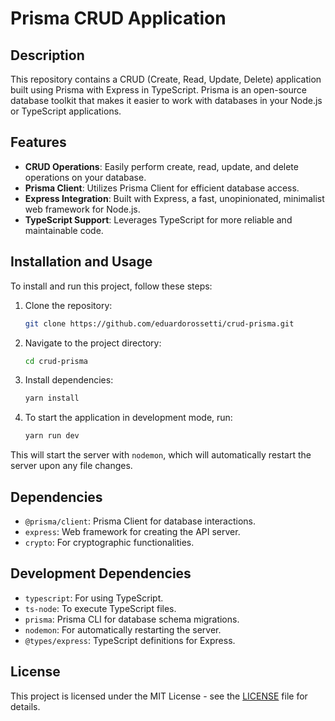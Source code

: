 # Prisma CRUD Application

## Description

This repository contains a CRUD (Create, Read, Update, Delete) application built using Prisma with Express in TypeScript. Prisma is an open-source database toolkit that makes it easier to work with databases in your Node.js or TypeScript applications.

## Features

- **CRUD Operations**: Easily perform create, read, update, and delete operations on your database.
- **Prisma Client**: Utilizes Prisma Client for efficient database access.
- **Express Integration**: Built with Express, a fast, unopinionated, minimalist web framework for Node.js.
- **TypeScript Support**: Leverages TypeScript for more reliable and maintainable code.

## Installation and Usage

To install and run this project, follow these steps:

1. Clone the repository:
   ``` bash
   git clone https://github.com/eduardorossetti/crud-prisma.git

2. Navigate to the project directory:
   ``` bash
   cd crud-prisma

3. Install dependencies:
   ``` bash
   yarn install

4. To start the application in development mode, run:
   ``` bash
   yarn run dev

This will start the server with `nodemon`, which will automatically restart the server upon any file changes.

## Dependencies

- `@prisma/client`: Prisma Client for database interactions.
- `express`: Web framework for creating the API server.
- `crypto`: For cryptographic functionalities.

## Development Dependencies

- `typescript`: For using TypeScript.
- `ts-node`: To execute TypeScript files.
- `prisma`: Prisma CLI for database schema migrations.
- `nodemon`: For automatically restarting the server.
- `@types/express`: TypeScript definitions for Express.

## License

This project is licensed under the MIT License - see the [LICENSE](LICENSE) file for details.

